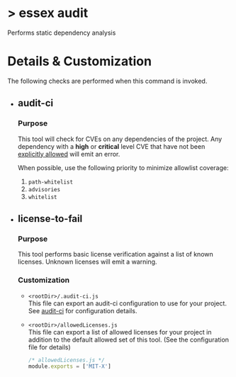 # > essex audit

Performs static dependency analysis

# Details & Customization

The following checks are performed when this command is invoked.

- ## audit-ci

  ### Purpose

  This tool will check for CVEs on any dependencies of the project. Any dependency with a **high** or **critical** level CVE that have not been [explicitly allowed](https://github.com/IBM/audit-ci#options) will emit an error.

  When possible, use the following priority to minimize allowlist coverage:

  <!--alex disable whitelist-->
  <!--alex disable whitelisted-->
  1. `path-whitelist`
  1. `advisories`
  1. `whitelist`
  <!--alex enable whitelist-->
  <!--alex enable whitelisted-->

- ## license-to-fail

  ### Purpose

  This tool performs basic license verification against a list of known licenses. Unknown licenses will emit a warning.

  ### Customization

  - `<rootDir>/.audit-ci.js`<br/>
    This file can export an audit-ci configuration to use for your project. See [audit-ci](https://github.com/IBM/audit-ci/#example-config-file-and-different-directory-usage) for configuration details.

  - `<rootDir>/allowedLicenses.js`<br/>
    This file can export a list of allowed licenses for your project in addition to the default allowed set of this tool. (See the configuration file for details)

    ```js
    /* allowedLicenses.js */
    module.exports = ['MIT-X']
    ```
